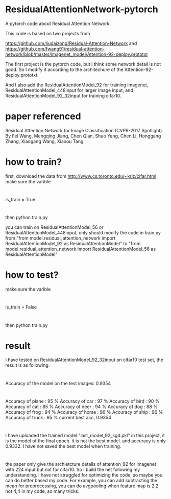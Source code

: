 # ResidualAttentionNetwork-pytorch
A pytorch code about Residual Attention Network.  

This code is based on two  projects from 

https://github.com/liudaizong/Residual-Attention-Network 
and 
https://github.com/fwang91/residual-attention-network/blob/master/imagenet_model/Attention-92-deploy.prototxt

The first project is the pytorch code, but i think some network detail is not good. So I modify it according to 
the architechure of the Attention-92-deploy.prototxt.

And I also add the ResidualAttentionModel_92 for training imagenet,
ResidualAttentionModel_448input for larger image input,
and ResidualAttentionModel_92_32input for training cifar10.



# paper referenced
Residual Attention Network for Image Classification (CVPR-2017 Spotlight)
By Fei Wang, Mengqing Jiang, Chen Qian, Shuo Yang, Chen Li, Honggang Zhang, Xiaogang Wang, Xiaoou Tang


# how to train?
first, download the data from http://www.cs.toronto.edu/~kriz/cifar.html
make sure the varible 
# 
is_train = True
#
then python train.py

you can train on ResidualAttentionModel_56 or ResidualAttentionModel_448input, only should modify the code in train.py
from  "from model.residual_attention_network import ResidualAttentionModel_92 as ResidualAttentionModel" to
"from model.residual_attention_network import ResidualAttentionModel_56 as ResidualAttentionModel"

# how to test?
make sure the varible 
#
is_train = False
#
then python train.py

# result
I have tested on ResidualAttentionModel_92_32input on cifar10 test set, the result is as following:
# 
Accuracy of the model on the test images: 0.9354
#

Accuracy of plane : 95 %
Accuracy of   car : 97 %
Accuracy of  bird : 90 %
Accuracy of   cat : 85 %
Accuracy of  deer : 94 %
Accuracy of   dog : 88 %
Accuracy of  frog : 94 %
Accuracy of horse : 96 %
Accuracy of  ship : 96 %
Accuracy of truck : 95 %
current best acc, 0.9354

#
I have uploaded the trained model "last_model_92_sgd.pkl" in this project, it is the model of the final epoch. it is not the best model. and accuracy is only 0.9332. I have not saved the best model when training.

#
the paper only give the archietcture details of attention_92 for imagenet with 224 input but not for cifar10. So I build the net following my understanding. I have not struggled for optimizing the code, so maybe you can do better based my code.
For example, you can add subtracting the mean for preprocessing, you can do avgpooling when feature map is 2,2 not 4,4 in my code, so many tricks.
